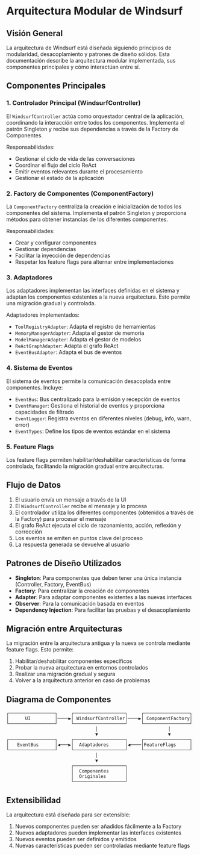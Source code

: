 # Arquitectura Modular de Windsurf

## Visión General

La arquitectura de Windsurf está diseñada siguiendo principios de modularidad, desacoplamiento y patrones de diseño sólidos. Esta documentación describe la arquitectura modular implementada, sus componentes principales y cómo interactúan entre sí.

## Componentes Principales

### 1. Controlador Principal (WindsurfController)

El `WindsurfController` actúa como orquestador central de la aplicación, coordinando la interacción entre todos los componentes. Implementa el patrón Singleton y recibe sus dependencias a través de la Factory de Componentes.

Responsabilidades:
- Gestionar el ciclo de vida de las conversaciones
- Coordinar el flujo del ciclo ReAct
- Emitir eventos relevantes durante el procesamiento
- Gestionar el estado de la aplicación

### 2. Factory de Componentes (ComponentFactory)

La `ComponentFactory` centraliza la creación e inicialización de todos los componentes del sistema. Implementa el patrón Singleton y proporciona métodos para obtener instancias de los diferentes componentes.

Responsabilidades:
- Crear y configurar componentes
- Gestionar dependencias
- Facilitar la inyección de dependencias
- Respetar los feature flags para alternar entre implementaciones

### 3. Adaptadores

Los adaptadores implementan las interfaces definidas en el sistema y adaptan los componentes existentes a la nueva arquitectura. Esto permite una migración gradual y controlada.

Adaptadores implementados:
- `ToolRegistryAdapter`: Adapta el registro de herramientas
- `MemoryManagerAdapter`: Adapta el gestor de memoria
- `ModelManagerAdapter`: Adapta el gestor de modelos
- `ReActGraphAdapter`: Adapta el grafo ReAct
- `EventBusAdapter`: Adapta el bus de eventos

### 4. Sistema de Eventos

El sistema de eventos permite la comunicación desacoplada entre componentes. Incluye:
- `EventBus`: Bus centralizado para la emisión y recepción de eventos
- `EventManager`: Gestiona el historial de eventos y proporciona capacidades de filtrado
- `EventLogger`: Registra eventos en diferentes niveles (debug, info, warn, error)
- `EventTypes`: Define los tipos de eventos estándar en el sistema

### 5. Feature Flags

Los feature flags permiten habilitar/deshabilitar características de forma controlada, facilitando la migración gradual entre arquitecturas.

## Flujo de Datos

1. El usuario envía un mensaje a través de la UI
2. El `WindsurfController` recibe el mensaje y lo procesa
3. El controlador utiliza los diferentes componentes (obtenidos a través de la Factory) para procesar el mensaje
4. El grafo ReAct ejecuta el ciclo de razonamiento, acción, reflexión y corrección
5. Los eventos se emiten en puntos clave del proceso
6. La respuesta generada se devuelve al usuario

## Patrones de Diseño Utilizados

- **Singleton**: Para componentes que deben tener una única instancia (Controller, Factory, EventBus)
- **Factory**: Para centralizar la creación de componentes
- **Adapter**: Para adaptar componentes existentes a las nuevas interfaces
- **Observer**: Para la comunicación basada en eventos
- **Dependency Injection**: Para facilitar las pruebas y el desacoplamiento

## Migración entre Arquitecturas

La migración entre la arquitectura antigua y la nueva se controla mediante feature flags. Esto permite:

1. Habilitar/deshabilitar componentes específicos
2. Probar la nueva arquitectura en entornos controlados
3. Realizar una migración gradual y segura
4. Volver a la arquitectura anterior en caso de problemas

## Diagrama de Componentes

```
┌─────────────────┐     ┌───────────────────┐     ┌─────────────────┐
│      UI         │────▶│ WindsurfController│────▶│ ComponentFactory│
└─────────────────┘     └───────────────────┘     └─────────────────┘
                                 │                          │
                                 ▼                          ▼
┌─────────────────┐     ┌───────────────────┐     ┌─────────────────┐
│   EventBus      │◀───▶│  Adaptadores      │◀────│FeatureFlags     │
└─────────────────┘     └───────────────────┘     └─────────────────┘
                                 │
                                 ▼
                        ┌───────────────────┐
                        │  Componentes      │
                        │  Originales       │
                        └───────────────────┘
```

## Extensibilidad

La arquitectura está diseñada para ser extensible:

1. Nuevos componentes pueden ser añadidos fácilmente a la Factory
2. Nuevos adaptadores pueden implementar las interfaces existentes
3. Nuevos eventos pueden ser definidos y emitidos
4. Nuevas características pueden ser controladas mediante feature flags
